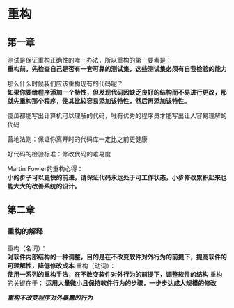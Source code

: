# 重构
## 第一章
测试是保证重构正确性的唯一办法，所以重构的第一要素是：  
**重构前，先检查自己是否有一套可靠的测试集，这些测试集必须有自我检验的能力**

那么什么时候我们应该重构现有的代码呢？  
**如果你要给程序添加一个特性，但发现代码因缺乏良好的结构而不易进行更改，那就先重构那个程序，使其比较容易添加该特性，然后再添加该特性。**

傻瓜都能写出计算机可以理解的代码，唯有优秀的程序员才能写出让人容易理解的代码

营地法则：保证你离开时的代码库一定比之前更健康

好代码的检验标准：修改代码的难易度

Martin Fowler的重构心得：  
**小的步子可以更快的前进，请保证代码永远处于可工作状态，小步修改累积起来也能大大的改善系统的设计。**

## 第二章
### 重构的解释
重构（名词）：  
**对软件内部结构的一种调整，目的是在不改变软件对外行为的前提下，提高软件的可理解性，降低修改成本**
重构（动词）：  
**使用一系列的重构手法，在不改变软件对外行为的前提下，调整软件的结构**
重构的关键在于：
**运用大量微小且保持软件行为的步骤，一步步达成大规模的修改**

***重构不改变程序对外暴露的行为***
